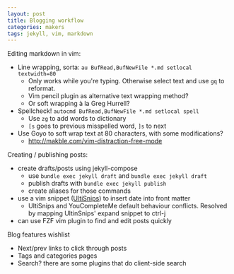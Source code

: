 ```yaml
---
layout: post
title: Blogging workflow
categories: makers
tags: jekyll, vim, markdown
---
```


Editing markdown in vim:
- Line wrapping, sorta: `au BufRead,BufNewFile *.md setlocal textwidth=80`
  - Only works while you're typing. Otherwise select text and use `gq` to
  reformat.
  - Vim pencil plugin as alternative text wrapping method?
  - Or soft wrapping à la Greg Hurrell?
- Spellcheck! `autocmd BufRead,BufNewFile *.md setlocal spell`
  - Use `zg` to add words to dictionary
  - `[s` goes to previous misspelled word, `]s` to next
- Use Goyo to soft wrap text at 80 characters, with some modifications?
  - http://makble.com/vim-distraction-free-mode

Creating / publishing posts:
- create drafts/posts using jekyll-compose
  - use `bundle exec jekyll draft` and `bundle exec jekyll draft`
  - publish drafts with `bundle exec jekyll publish`
  - create aliases for those commands
- use a vim snippet ([UltiSnips][ultisnips]) to insert date into front matter
  - UltiSnips and YouCompleteMe default behaviour conflicts. Resolved by mapping
  UltinSnips' expand snippet to ctrl-j
- can use FZF vim plugin to find and edit posts quickly

Blog features wishlist
- Next/prev links to click through posts
- Tags and categories pages
- Search? there are some plugins that do client-side search

[ultisnips]:https://github.com/SirVer/ultisnips
